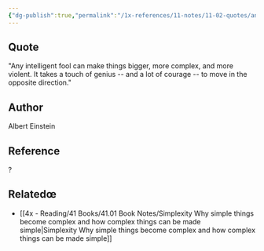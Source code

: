 ```yaml
---
{"dg-publish":true,"permalink":"/1x-references/11-notes/11-02-quotes/any-fool-can-make-things-bigger-and-more-complex-albert-einstein/","title":"Any fool can make things bigger and more complex - Albert Einstein"}
---
```



## Quote
"Any intelligent fool can make things bigger, more complex, and
      more violent. It takes a touch of genius -- and a lot of courage
      -- to move in the opposite direction."

## Author
Albert Einstein 

## Reference
?

## Relatedœ
- [[4x - Reading/41 Books/41.01 Book Notes/Simplexity Why simple things become complex and how complex things can be made simple\|Simplexity Why simple things become complex and how complex things can be made simple]]